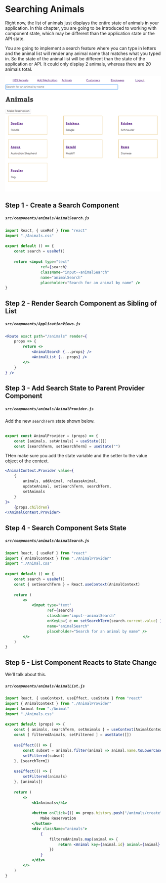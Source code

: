 # Searching Animals

Right now, the list of animals just displays the entire state of animals in your application. In this chapter, you are going to be introduced to working with component state, which may be different than the application state or the API state.

You are going to implement a search feature where you can type in letters and the animal list will render any animal name that matches what you typed in. So the state of the animal list will be different than the state of the application or API. It could only display 2 animals, whereas there are 20 animals total.

![animation of animal search](./images/animal-search.gif)

## Step 1 - Create a Search Component

##### **`src/components/animals/AnimalSearch.js`**

```jsx
import React, { useRef } from "react"
import "./Animals.css"

export default () => {
    const search = useRef()

    return <input type="text"
                ref={search}
                className="input--animalSearch"
                name="animalSearch"
                placeholder="Search for an animal by name" />
}
```

## Step 2 - Render Search Component as Sibling of List

##### **`src/components/ApplicationViews.js`**

```jsx
<Route exact path="/animals" render={
    props => {
        return <>
            <AnimalSearch {...props} />
            <AnimalList {...props} />
        </>
    }
} />
```

## Step 3 - Add Search State to Parent Provider Component

##### **`src/components/animals/AnimalProvider.js`**

Add the new `searchTerm` state shown below.

```jsx

export const AnimalProvider = (props) => {
    const [animals, setAnimals] = useState([])
    const [searchTerm, setSearchTerm] = useState("")
```

THen make sure you add the state variable and the setter to the value object of the context.

```jsx
<AnimalContext.Provider value={
    {
        animals, addAnimal, releaseAnimal,
        updateAnimal, setSearchTerm, searchTerm,
        setAnimals
    }
}>
    {props.children}
</AnimalContext.Provider>
```

## Step 4 - Search Component Sets State

##### **`src/components/animals/AnimalSearch.js`**

```jsx
import React, { useRef } from "react"
import { AnimalContext } from "./AnimalProvider"
import "./Animal.css"

export default () => {
    const search = useRef()
    const { setSearchTerm } = React.useContext(AnimalContext)

    return (
        <>
            <input type="text"
                   ref={search}
                   className="input--animalSearch"
                   onKeyUp={ e => setSearchTerm(search.current.value) }
                   name="animalSearch"
                   placeholder="Search for an animal by name" />
        </>
    )
}
```

## Step 5 - List Component Reacts to State Change

We'll talk about this.

##### **`src/components/animals/AnimalList.js`**

```jsx
import React, { useContext, useEffect, useState } from "react"
import { AnimalContext } from "./AnimalProvider"
import Animal from "./Animal"
import "./Animals.css"

export default (props) => {
    const { animals, searchTerm, setAnimals } = useContext(AnimalContext)
    const [ filteredAnimals, setFiltered ] = useState([])

    useEffect(() => {
        const subset = animals.filter(animal => animal.name.toLowerCase().includes(searchTerm))
        setFiltered(subset)
    }, [searchTerm])

    useEffect(() => {
        setFiltered(animals)
    }, [animals])

    return (
        <>
            <h1>Animals</h1>

            <button onClick={() => props.history.push("/animals/create")}>
                Make Reservation
            </button>
            <div className="animals">
                {
                    filteredAnimals.map(animal => {
                        return <Animal key={animal.id} animal={animal} />
                    })
                }
            </div>
        </>
    )
}
```